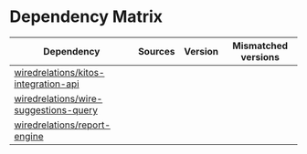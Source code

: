 # Dependency Matrix

Dependency | Sources | Version | Mismatched versions
---------- | ------- | ------- | -------------------
[wiredrelations/kitos-integration-api](https://github.com/wiredrelations/kitos-integration-api.git) |  | []() | 
[wiredrelations/wire-suggestions-query](https://github.com/wiredrelations/wire-suggestions-query.git) |  | []() | 
[wiredrelations/report-engine](https://github.com/wiredrelations/report-engine.git) |  | []() | 
